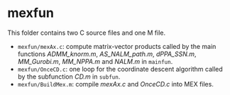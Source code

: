 # mexfun
This folder contains two C source files and one M file.

- `mexfun/mexAx.c`: compute matrix-vector products called by the main functions *ADMM_knorm.m*, *AS_NALM_path.m*, *dPPA_SSN.m*, *MM_Gurobi.m*, *MM_NPPA.m* and *NALM.m* in `mainfun`.
- `mexfun/OnceCD.c`: one loop for the coordinate descent algorithm called by the subfunction *CD.m* in `subfun`.
- `mexfun/BuildMex.m`: compile *mexAx.c* and *OnceCD.c* into MEX files. 
